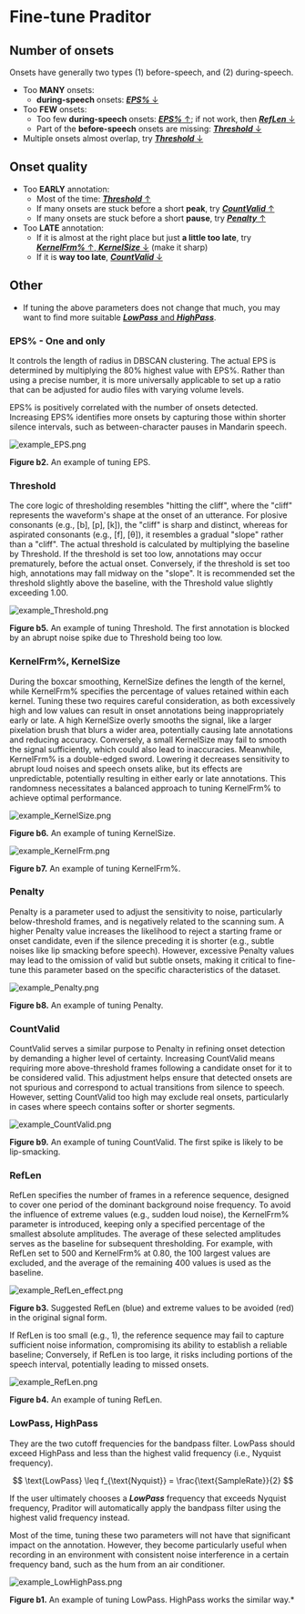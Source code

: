 # Fine-tune Praditor

## Number of onsets
Onsets have generally two types (1) before-speech, and (2) during-speech.

- Too **MANY** onsets: 
  - **during-speech** onsets: [**_EPS%_** ↓](#eps---one-and-only)
- Too **FEW** onsets:
  - Too few **during-speech** onsets: [**_EPS%_** ↑](#eps---one-and-only); if not work, then [**_RefLen_** ↓](#reflen)
  - Part of the **before-speech** onsets are missing: [**_Threshold_** ↓](#threshold)
- Multiple onsets almost overlap, try [**_Threshold_** ↓](#threshold)

## Onset quality
- Too **EARLY** annotation: 
  - Most of the time: [**_Threshold_** ↑](#threshold)
  - If many onsets are stuck before a short **peak**, try [**_CountValid_** ↑](#countvalid)
  - If many onsets are stuck before a short **pause**, try [**_Penalty_** ↑](#penalty)
- Too **LATE** annotation:
  - If it is almost at the right place but just **a little too late**, try [**_KernelFrm%_** ↑, **_KernelSize_** ↓](#kernelfrm-kernelsize) (make it sharp)
  - If it is **way too late**, [**_CountValid_** ↓](#countvalid)



## Other
- If tuning the above parameters does not change that much, you may want to find more suitable [**_LowPass_** and **_HighPass_**](#lowpass-highpass).



### EPS% - One and only
It controls the length of radius in DBSCAN clustering. The actual EPS is determined by multiplying the 80% highest value with EPS%. Rather than using a precise number, it is more universally applicable to set up a ratio that can be adjusted for audio files with varying volume levels.  

EPS% is positively correlated with the number of onsets detected. Increasing EPS% identifies more onsets by capturing those within shorter silence intervals, such as between-character pauses in Mandarin speech.  


![example_EPS.png](../instructions/example_EPS.png)

  
**Figure b2.** An example of tuning EPS.


### Threshold
The core logic of thresholding resembles "hitting the cliff", where the "cliff" represents the waveform's shape at the onset of an utterance. For plosive consonants (e.g., [b], [p], [k]), the "cliff" is sharp and distinct, whereas for aspirated consonants (e.g., [f], [θ]), it resembles a gradual "slope" rather than a "cliff". The actual threshold is calculated by multiplying the baseline by Threshold. If the threshold is set too low, annotations may occur prematurely, before the actual onset. Conversely, if the threshold is set too high, annotations may fall midway on the "slope". It is recommended set the threshold slightly above the baseline, with the Threshold value slightly exceeding 1.00.  

![example_Threshold.png](../instructions/example_Threshold.png)

**Figure b5.** An example of tuning Threshold. The first annotation is blocked by an abrupt noise spike due to Threshold being too low.




### KernelFrm%, KernelSize
During the boxcar smoothing, KernelSize defines the length of the kernel, while KernelFrm% specifies the percentage of values retained within each kernel. Tuning these two requires careful consideration, as both excessively high and low values can result in onset annotations being inappropriately early or late. A high KernelSize overly smooths the signal, like a larger pixelation brush that blurs a wider area, potentially causing late annotations and reducing accuracy. Conversely, a small KernelSize may fail to smooth the signal sufficiently, which could also lead to inaccuracies. Meanwhile, KernelFrm% is a double-edged sword. Lowering it decreases sensitivity to abrupt loud noises and speech onsets alike, but its effects are unpredictable, potentially resulting in either early or late annotations. This randomness necessitates a balanced approach to tuning KernelFrm% to achieve optimal performance.  


![example_KernelSize.png](../instructions/example_KernelSize.png)

**Figure b6.** An example of tuning KernelSize.


![example_KernelFrm.png](../instructions/example_KernelFrm.png)

**Figure b7.** An example of tuning KernelFrm%.



### Penalty
Penalty is a parameter used to adjust the sensitivity to noise, particularly below-threshold frames, and is negatively related to the scanning sum. A higher Penalty value increases the likelihood to reject a starting frame or onset candidate, even if the silence preceding it is shorter (e.g., subtle noises like lip smacking before speech). However, excessive Penalty values may lead to the omission of valid but subtle onsets, making it critical to fine-tune this parameter based on the specific characteristics of the dataset.  


![example_Penalty.png](../instructions/example_Penalty.png)

**Figure b8.** An example of tuning Penalty.


### CountValid
CountValid serves a similar purpose to Penalty in refining onset detection by demanding a higher level of certainty. Increasing CountValid means requiring more above-threshold frames following a candidate onset for it to be considered valid. This adjustment helps ensure that detected onsets are not spurious and correspond to actual transitions from silence to speech. However, setting CountValid too high may exclude real onsets, particularly in cases where speech contains softer or shorter segments.  

![example_CountValid.png](../instructions/example_CountValid.png)
 
**Figure b9.** An example of tuning CountValid. The first spike is likely to be lip-smacking.




### RefLen
RefLen specifies the number of frames in a reference sequence, designed to cover one period of the dominant background noise frequency. To avoid the influence of extreme values (e.g., sudden loud noise), the KernelFrm% parameter is introduced, keeping only a specified percentage of the smallest absolute amplitudes. The average of these selected amplitudes serves as the baseline for subsequent thresholding. For example, with RefLen set to 500 and KernelFrm% at 0.80, the 100 largest values are excluded, and the average of the remaining 400 values is used as the baseline.  

![example_RefLen_effect.png](../instructions/example_RefLen_effect.png)

**Figure b3.** Suggested RefLen (blue) and extreme values to be avoided (red) in the original signal form.

If RefLen is too small (e.g., 1), the reference sequence may fail to capture sufficient noise information, compromising its ability to establish a reliable baseline; Conversely, if RefLen is too large, it risks including portions of the speech interval, potentially leading to missed onsets.  


![example_RefLen.png](../instructions/example_RefLen.png)

**Figure b4.** An example of tuning RefLen.



### LowPass, HighPass
They are the two cutoff frequencies for the bandpass filter. LowPass should exceed HighPass and less than the highest valid frequency (i.e., Nyquist frequency).  

$$
\text{LowPass} \leq f_{\text{Nyquist}} = \frac{\text{SampleRate}}{2}
$$


If the user ultimately chooses a **_LowPass_** frequency that exceeds Nyquist frequency, Praditor will automatically apply the bandpass filter using the highest valid frequency instead.  

Most of the time, tuning these two parameters will not have that significant impact on the annotation. However, they become particularly useful when recording in an environment with consistent noise interference in a certain frequency band, such as the hum from an air conditioner.  


![example_LowHighPass.png](../instructions/example_LowHighPass.png)
 
**Figure b1.** An example of tuning LowPass. HighPass works the similar way.*



